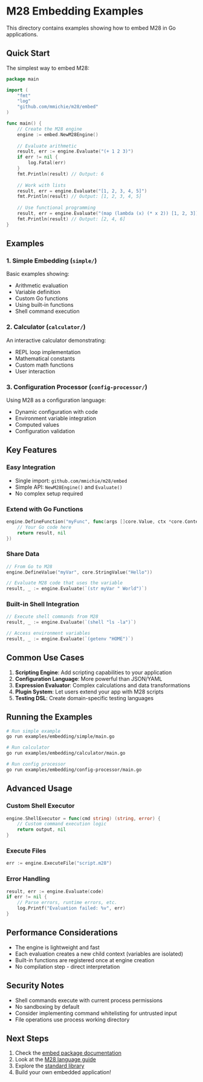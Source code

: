 # M28 Embedding Examples

This directory contains examples showing how to embed M28 in Go applications.

## Quick Start

The simplest way to embed M28:

```go
package main

import (
    "fmt"
    "log"
    "github.com/mmichie/m28/embed"
)

func main() {
    // Create the M28 engine
    engine := embed.NewM28Engine()
    
    // Evaluate arithmetic
    result, err := engine.Evaluate("(+ 1 2 3)")
    if err != nil {
        log.Fatal(err)
    }
    fmt.Println(result) // Output: 6
    
    // Work with lists
    result, err = engine.Evaluate("[1, 2, 3, 4, 5]")
    fmt.Println(result) // Output: [1, 2, 3, 4, 5]
    
    // Use functional programming
    result, err = engine.Evaluate("(map (lambda (x) (* x 2)) [1, 2, 3])")
    fmt.Println(result) // Output: [2, 4, 6]
}
```

## Examples

### 1. Simple Embedding (`simple/`)
Basic examples showing:
- Arithmetic evaluation
- Variable definition
- Custom Go functions
- Using built-in functions
- Shell command execution

### 2. Calculator (`calculator/`)
An interactive calculator demonstrating:
- REPL loop implementation
- Mathematical constants
- Custom math functions
- User interaction

### 3. Configuration Processor (`config-processor/`)
Using M28 as a configuration language:
- Dynamic configuration with code
- Environment variable integration
- Computed values
- Configuration validation

## Key Features

### Easy Integration
- Single import: `github.com/mmichie/m28/embed`
- Simple API: `NewM28Engine()` and `Evaluate()`
- No complex setup required

### Extend with Go Functions
```go
engine.DefineFunction("myFunc", func(args []core.Value, ctx *core.Context) (core.Value, error) {
    // Your Go code here
    return result, nil
})
```

### Share Data
```go
// From Go to M28
engine.DefineValue("myVar", core.StringValue("Hello"))

// Evaluate M28 code that uses the variable
result, _ := engine.Evaluate(`(str myVar " World")`)
```

### Built-in Shell Integration
```go
// Execute shell commands from M28
result, _ := engine.Evaluate(`(shell "ls -la")`)

// Access environment variables
result, _ := engine.Evaluate(`(getenv "HOME")`)
```

## Common Use Cases

1. **Scripting Engine**: Add scripting capabilities to your application
2. **Configuration Language**: More powerful than JSON/YAML
3. **Expression Evaluator**: Complex calculations and data transformations
4. **Plugin System**: Let users extend your app with M28 scripts
5. **Testing DSL**: Create domain-specific testing languages

## Running the Examples

```bash
# Run simple example
go run examples/embedding/simple/main.go

# Run calculator
go run examples/embedding/calculator/main.go

# Run config processor
go run examples/embedding/config-processor/main.go
```

## Advanced Usage

### Custom Shell Executor
```go
engine.ShellExecutor = func(cmd string) (string, error) {
    // Custom command execution logic
    return output, nil
}
```

### Execute Files
```go
err := engine.ExecuteFile("script.m28")
```

### Error Handling
```go
result, err := engine.Evaluate(code)
if err != nil {
    // Parse errors, runtime errors, etc.
    log.Printf("Evaluation failed: %v", err)
}
```

## Performance Considerations

- The engine is lightweight and fast
- Each evaluation creates a new child context (variables are isolated)
- Built-in functions are registered once at engine creation
- No compilation step - direct interpretation

## Security Notes

- Shell commands execute with current process permissions
- No sandboxing by default
- Consider implementing command whitelisting for untrusted input
- File operations use process working directory

## Next Steps

1. Check the [embed package documentation](../embed/README.md)
2. Look at the [M28 language guide](../../README.md)
3. Explore the [standard library](../../builtin/)
4. Build your own embedded application!